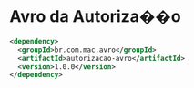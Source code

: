 # Avro da Autoriza��o

```xml
<dependency>
  <groupId>br.com.mac.avro</groupId>
  <artifactId>autorizacao-avro</artifactId>
  <version>1.0.0</version>
</dependency>
```